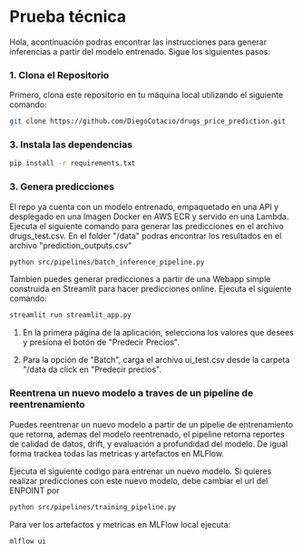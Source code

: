 # Prueba técnica 

Hola, acontinuación podras encontrar las instrucciones para generar inferencias a partir del modelo entrenado.
Sigue los siguientes pasos:

### 1. Clona el Repositorio

Primero, clona este repositorio en tu máquina local utilizando el siguiente comando:

```bash
git clone https://github.com/DiegoCotacio/drugs_price_prediction.git
```

### 3. Instala las dependencias

```bash
pip install -r requirements.txt
```

### 3. Genera predicciones

El repo ya cuenta con un modelo entrenado, empaquetado en una API y desplegado en una Imagen Docker en AWS ECR y servido en una Lambda. Ejecuta el siguiente comando para generar las predicciones en el archivo drugs_test.csv. En el folder "/data" 
podras encontrar los resultados en el archivo "prediction_outputs.csv"


```bash
python src/pipelines/batch_inference_pipeline.py
```

Tambien puedes generar predicciones a partir de una Webapp simple construida en Streamlit para hacer predicciones online.
Ejecuta el siguiente comando:

```bash
streamlit run streamlit_app.py
```

1. En la primera página de la aplicación, selecciona los valores que desees y presiona el botón de "Predecir Precios".

2. Para la opción de "Batch", carga el archivo ui_test.csv desde la carpeta "/data da click en "Predecir precios".


### Reentrena un nuevo modelo a traves de un pipeline de reentrenamiento 

Puedes reentrenar un nuevo modelo a partir de un pipelie de entrenamiento que retorna, ademas del modelo reentrenado, el 
pipeline retorna reportes de calidad de datos, drift, y evaluación a profundidad del modelo. De igual forma trackea todas 
las metricas y artefactos en MLFlow.

Ejecuta el siguiente codigo para entrenar un nuevo modelo.
Si quieres realizar predicciones con este nuevo modelo, debe cambiar el url del ENPOINT por 


```bash
python src/pipelines/training_pipeline.py
```

Para ver los artefactos y metricas en MLFlow local ejecuta:

```bash
mlflow ui
```